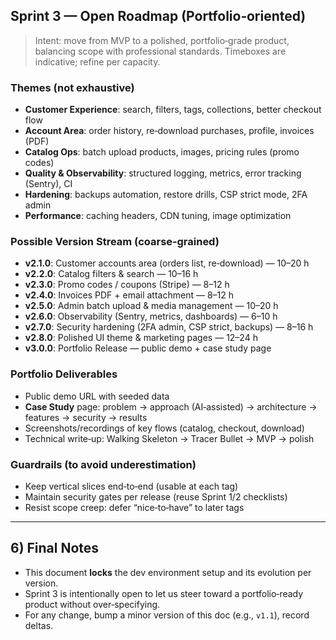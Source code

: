 ## Sprint 3 — Open Roadmap (Portfolio‑oriented)
> Intent: move from MVP to a polished, portfolio‑grade product, balancing scope with professional standards. Timeboxes are indicative; refine per capacity.

### Themes (not exhaustive)
- **Customer Experience**: search, filters, tags, collections, better checkout flow
- **Account Area**: order history, re‑download purchases, profile, invoices (PDF)
- **Catalog Ops**: batch upload products, images, pricing rules (promo codes)
- **Quality & Observability**: structured logging, metrics, error tracking (Sentry), CI
- **Hardening**: backups automation, restore drills, CSP strict mode, 2FA admin
- **Performance**: caching headers, CDN tuning, image optimization

### Possible Version Stream (coarse‑grained)
- **v2.1.0**: Customer accounts area (orders list, re‑download) — 10–20 h
- **v2.2.0**: Catalog filters & search — 10–16 h
- **v2.3.0**: Promo codes / coupons (Stripe) — 8–12 h
- **v2.4.0**: Invoices PDF + email attachment — 8–12 h
- **v2.5.0**: Admin batch upload & media management — 10–20 h
- **v2.6.0**: Observability (Sentry, metrics, dashboards) — 6–10 h
- **v2.7.0**: Security hardening (2FA admin, CSP strict, backups) — 8–16 h
- **v2.8.0**: Polished UI theme & marketing pages — 12–24 h
- **v3.0.0**: Portfolio Release — public demo + case study page

### Portfolio Deliverables
- Public demo URL with seeded data
- **Case Study** page: problem → approach (AI‑assisted) → architecture → features → security → results
- Screenshots/recordings of key flows (catalog, checkout, download)
- Technical write‑up: Walking Skeleton → Tracer Bullet → MVP → polish

### Guardrails (to avoid underestimation)
- Keep vertical slices end‑to‑end (usable at each tag)
- Maintain security gates per release (reuse Sprint 1/2 checklists)
- Resist scope creep: defer “nice‑to‑have” to later tags

---

## 6) Final Notes
- This document **locks** the dev environment setup and its evolution per version.
- Sprint 3 is intentionally open to let us steer toward a portfolio‑ready product without over‑specifying.
- For any change, bump a minor version of this doc (e.g., `v1.1`), record deltas.

